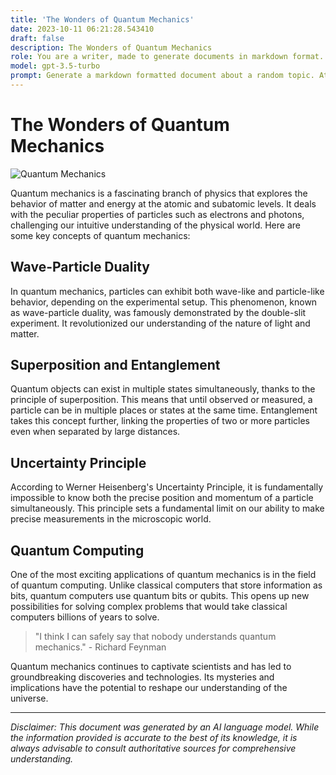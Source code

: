 ```yaml
---
title: 'The Wonders of Quantum Mechanics'
date: 2023-10-11 06:21:28.543410
draft: false
description: The Wonders of Quantum Mechanics
role: You are a writer, made to generate documents in markdown format. It is very important that all of the documents you generate are in valid markdown format.
model: gpt-3.5-turbo
prompt: Generate a markdown formatted document about a random topic. At the bottom, include a disclaimer explaining that the document was generated by you. The first line of the document should be the title. Make sure that the entire document is in proper markdown format, using a mix of various tags to make the document visually appealing.
---
```


# The Wonders of Quantum Mechanics

![Quantum Mechanics](https://www.example.com/images/quantum_mechanics.png)

Quantum mechanics is a fascinating branch of physics that explores the behavior of matter and energy at the atomic and subatomic levels. It deals with the peculiar properties of particles such as electrons and photons, challenging our intuitive understanding of the physical world. Here are some key concepts of quantum mechanics:

## Wave-Particle Duality

In quantum mechanics, particles can exhibit both wave-like and particle-like behavior, depending on the experimental setup. This phenomenon, known as wave-particle duality, was famously demonstrated by the double-slit experiment. It revolutionized our understanding of the nature of light and matter.

## Superposition and Entanglement

Quantum objects can exist in multiple states simultaneously, thanks to the principle of superposition. This means that until observed or measured, a particle can be in multiple places or states at the same time. Entanglement takes this concept further, linking the properties of two or more particles even when separated by large distances.

## Uncertainty Principle

According to Werner Heisenberg's Uncertainty Principle, it is fundamentally impossible to know both the precise position and momentum of a particle simultaneously. This principle sets a fundamental limit on our ability to make precise measurements in the microscopic world.

## Quantum Computing

One of the most exciting applications of quantum mechanics is in the field of quantum computing. Unlike classical computers that store information as bits, quantum computers use quantum bits or qubits. This opens up new possibilities for solving complex problems that would take classical computers billions of years to solve.

> "I think I can safely say that nobody understands quantum mechanics." - Richard Feynman

Quantum mechanics continues to captivate scientists and has led to groundbreaking discoveries and technologies. Its mysteries and implications have the potential to reshape our understanding of the universe.

---

*Disclaimer: This document was generated by an AI language model. While the information provided is accurate to the best of its knowledge, it is always advisable to consult authoritative sources for comprehensive understanding.*